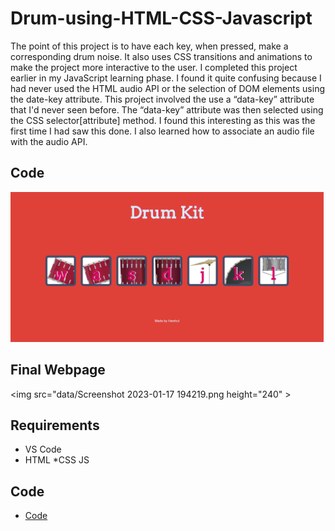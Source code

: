 # Drum-using-HTML-CSS-Javascript
The point of this project is to have each key, when pressed, make a corresponding drum noise. It also uses CSS transitions and animations to make the project more interactive to the user. I completed this project earlier in my JavaScript learning phase. I found it quite confusing because I had never used the HTML audio API or the selection of DOM elements using the date-key attribute.
This project involved the use a “data-key” attribute that I'd never seen before. The “data-key” attribute was then selected using the CSS selector[attribute] method. I found this interesting as this was the first time I had saw this done. I also learned how to associate an audio file with the audio API.

## Code
 <img src="data/Screenshot 2023-01-17 194325.png" height="240" >
 
## Final Webpage
<img src="data/Screenshot 2023-01-17 194219.png height="240" >





## Requirements
* VS Code
* HTML
*CSS
JS

## Code 

* [Code](code/)
